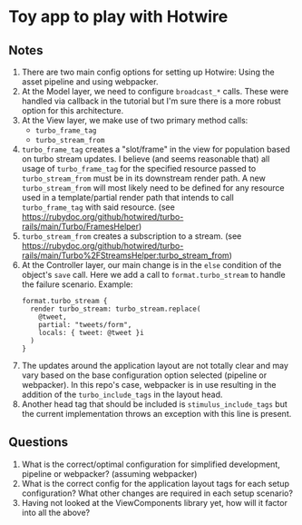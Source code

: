 # Toy app to play with Hotwire

## Notes
1. There are two main config options for setting up Hotwire: Using the asset
   pipeline and using webpacker.
2. At the Model layer, we need to configure `broadcast_*` calls. These were
   handled via callback in the tutorial but I'm sure there is a more robust
   option for this architecture.
3. At the View layer, we make use of two primary method calls:
   - `turbo_frame_tag`
   - `turbo_stream_from`
4. `turbo_frame_tag` creates a "slot/frame" in the view for population based on
   turbo stream updates. I believe (and seems reasonable that) all usage of
   `turbo_frame_tag` for the specified resource passed to `turbo_stream_from`
   must be in its downstream render path. A new `turbo_stream_from` will most
   likely need to be defined for any resource used in a template/partial render
   path that intends to call `turbo_frame_tag` with said resource.
   (see https://rubydoc.org/github/hotwired/turbo-rails/main/Turbo/FramesHelper)
5. `turbo_stream_from` creates a subscription to a stream.
    (see https://rubydoc.org/github/hotwired/turbo-rails/main/Turbo%2FStreamsHelper:turbo_stream_from)
6. At the Controller layer, our main change is in the `else` condition of the
   object's `save` call. Here we add a call to `format.turbo_stream` to handle
   the failure scenario. Example:
   ```
   format.turbo_stream {
     render turbo_stream: turbo_stream.replace(
       @tweet,
       partial: "tweets/form",
       locals: { tweet: @tweet }i
     )
   }
   ```
7. The updates around the application layout are not totally clear and may vary
   based on the base configuration option selected (pipeline or webpacker).
   In this repo's case, webpacker is in use resulting in the addition of the
   `turbo_include_tags` in the layout head.
8. Another head tag that should be included is `stimulus_include_tags` but the
   current implementation throws an exception with this line is present.

## Questions
1. What is the correct/optimal configuration for simplified development,
   pipeline or webpacker? (assuming webpacker)
2. What is the correct config for the application layout tags for each setup
   configuration? What other changes are required in each setup scenario?
3. Having not looked at the ViewComponents library yet, how will it factor into
   all the above?
